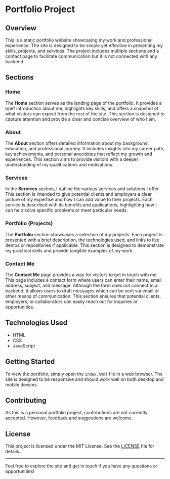 # Portfolio Project

## Overview

This is a static portfolio website showcasing my work and professional experience. The site is designed to be simple yet effective in presenting my skills, projects, and services. The project includes multiple sections and a contact page to facilitate communication but it is not connected with any backend.

## Sections

### Home

The **Home** section serves as the landing page of the portfolio. It provides a brief introduction about me, highlights key skills, and offers a snapshot of what visitors can expect from the rest of the site. This section is designed to capture attention and provide a clear and concise overview of who I am.

### About

The **About** section offers detailed information about my background, education, and professional journey. It includes insights into my career path, key achievements, and personal anecdotes that reflect my growth and experiences. This section aims to provide visitors with a deeper understanding of my qualifications and motivations.

### Services

In the **Services** section, I outline the various services and solutions I offer. This section is intended to give potential clients and employers a clear picture of my expertise and how I can add value to their projects. Each service is described with its benefits and applications, highlighting how I can help solve specific problems or meet particular needs.

### Portfolio (Projects)

The **Portfolio** section showcases a selection of my projects. Each project is presented with a brief description, the technologies used, and links to live demos or repositories if applicable. This section is designed to demonstrate my practical skills and provide tangible examples of my work.

### Contact Me

The **Contact Me** page provides a way for visitors to get in touch with me. This page includes a contact form where users can enter their name, email address, subject, and message. Although the form does not connect to a backend, it allows users to draft messages which can be sent via email or other means of communication. This section ensures that potential clients, employers, or collaborators can easily reach out for inquiries or opportunities.

## Technologies Used

- HTML
- CSS
- JavaScript

## Getting Started

To view the portfolio, simply open the `index.html` file in a web browser. The site is designed to be responsive and should work well on both desktop and mobile devices.

## Contributing

As this is a personal portfolio project, contributions are not currently accepted. However, feedback and suggestions are welcome.

## License

This project is licensed under the MIT License. See the [LICENSE](LICENSE) file for details.

---

Feel free to explore the site and get in touch if you have any questions or opportunities!


